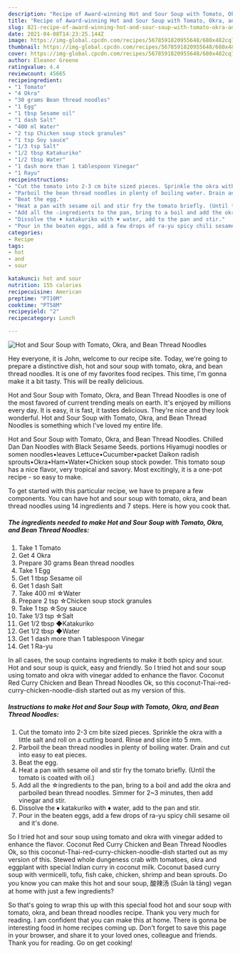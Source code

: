```yaml
---
description: "Recipe of Award-winning Hot and Sour Soup with Tomato, Okra, and Bean Thread Noodles"
title: "Recipe of Award-winning Hot and Sour Soup with Tomato, Okra, and Bean Thread Noodles"
slug: 821-recipe-of-award-winning-hot-and-sour-soup-with-tomato-okra-and-bean-thread-noodles
date: 2021-04-08T14:23:25.144Z
image: https://img-global.cpcdn.com/recipes/5678591820955648/680x482cq70/hot-and-sour-soup-with-tomato-okra-and-bean-thread-noodles-recipe-main-photo.jpg
thumbnail: https://img-global.cpcdn.com/recipes/5678591820955648/680x482cq70/hot-and-sour-soup-with-tomato-okra-and-bean-thread-noodles-recipe-main-photo.jpg
cover: https://img-global.cpcdn.com/recipes/5678591820955648/680x482cq70/hot-and-sour-soup-with-tomato-okra-and-bean-thread-noodles-recipe-main-photo.jpg
author: Eleanor Greene
ratingvalue: 4.4
reviewcount: 45665
recipeingredient:
- "1 Tomato"
- "4 Okra"
- "30 grams Bean thread noodles"
- "1 Egg"
- "1 tbsp Sesame oil"
- "1 dash Salt"
- "400 ml Water"
- "2 tsp Chicken soup stock granules"
- "1 tsp Soy sauce"
- "1/3 tsp Salt"
- "1/2 tbsp Katakuriko"
- "1/2 tbsp Water"
- "1 dash more than 1 tablespoon Vinegar"
- "1 Rayu"
recipeinstructions:
- "Cut the tomato into 2-3 cm bite sized pieces. Sprinkle the okra with a little salt and roll on a cutting board. Rinse and slice into 5 mm."
- "Parboil the bean thread noodles in plenty of boiling water. Drain and cut into easy to eat pieces."
- "Beat the egg."
- "Heat a pan with sesame oil and stir fry the tomato briefly. (Until the tomato is coated with oil.)"
- "Add all the ☆ingredients to the pan, bring to a boil and add the okra and parboiled bean thread noodles. Simmer for 2~3 minutes, then add vinegar and stir."
- "Dissolve the ♦ katakuriko with ♦ water, add to the pan and stir."
- "Pour in the beaten eggs, add a few drops of ra-yu spicy chili sesame oil and it&#39;s done."
categories:
- Recipe
tags:
- hot
- and
- sour

katakunci: hot and sour 
nutrition: 155 calories
recipecuisine: American
preptime: "PT10M"
cooktime: "PT58M"
recipeyield: "2"
recipecategory: Lunch

---
```



![Hot and Sour Soup with Tomato, Okra, and Bean Thread Noodles](https://img-global.cpcdn.com/recipes/5678591820955648/680x482cq70/hot-and-sour-soup-with-tomato-okra-and-bean-thread-noodles-recipe-main-photo.jpg)

Hey everyone, it is John, welcome to our recipe site. Today, we're going to prepare a distinctive dish, hot and sour soup with tomato, okra, and bean thread noodles. It is one of my favorites food recipes. This time, I'm gonna make it a bit tasty. This will be really delicious.

Hot and Sour Soup with Tomato, Okra, and Bean Thread Noodles is one of the most favored of current trending meals on earth. It's enjoyed by millions every day. It is easy, it is fast, it tastes delicious. They're nice and they look wonderful. Hot and Sour Soup with Tomato, Okra, and Bean Thread Noodles is something which I've loved my entire life.

Hot and Sour Soup with Tomato, Okra, and Bean Thread Noodles. Chilled Dan Dan Noodles with Black Sesame Seeds. portions Hiyamugi noodles or somen noodles•leaves Lettuce•Cucumber•packet Daikon radish sprouts•Okra•Ham•Water•Chicken soup stock powder. This tomato soup has a nice flavor, very tropical and savory. Most excitingly, it is a one-pot recipe - so easy to make.


To get started with this particular recipe, we have to prepare a few components. You can have hot and sour soup with tomato, okra, and bean thread noodles using 14 ingredients and 7 steps. Here is how you cook that.

<!--inarticleads1-->

##### The ingredients needed to make Hot and Sour Soup with Tomato, Okra, and Bean Thread Noodles:

1. Take 1 Tomato
1. Get 4 Okra
1. Prepare 30 grams Bean thread noodles
1. Take 1 Egg
1. Get 1 tbsp Sesame oil
1. Get 1 dash Salt
1. Take 400 ml ☆Water
1. Prepare 2 tsp ☆Chicken soup stock granules
1. Take 1 tsp ☆Soy sauce
1. Take 1/3 tsp ☆Salt
1. Get 1/2 tbsp ◆Katakuriko
1. Get 1/2 tbsp ◆Water
1. Get 1 dash more than 1 tablespoon Vinegar
1. Get 1 Ra-yu


In all cases, the soup contains ingredients to make it both spicy and sour. Hot and sour soup is quick, easy and friendly. So I tried hot and sour soup using tomato and okra with vinegar added to enhance the flavor. Coconut Red Curry Chicken and Bean Thread Noodles Ok, so this coconut-Thai-red-curry-chicken-noodle-dish started out as my version of this. 

<!--inarticleads2-->

##### Instructions to make Hot and Sour Soup with Tomato, Okra, and Bean Thread Noodles:

1. Cut the tomato into 2-3 cm bite sized pieces. Sprinkle the okra with a little salt and roll on a cutting board. Rinse and slice into 5 mm.
1. Parboil the bean thread noodles in plenty of boiling water. Drain and cut into easy to eat pieces.
1. Beat the egg.
1. Heat a pan with sesame oil and stir fry the tomato briefly. (Until the tomato is coated with oil.)
1. Add all the ☆ingredients to the pan, bring to a boil and add the okra and parboiled bean thread noodles. Simmer for 2~3 minutes, then add vinegar and stir.
1. Dissolve the ♦ katakuriko with ♦ water, add to the pan and stir.
1. Pour in the beaten eggs, add a few drops of ra-yu spicy chili sesame oil and it&#39;s done.


So I tried hot and sour soup using tomato and okra with vinegar added to enhance the flavor. Coconut Red Curry Chicken and Bean Thread Noodles Ok, so this coconut-Thai-red-curry-chicken-noodle-dish started out as my version of this. Stewed whole dungeness crab with tomatoes, okra and eggplant with special Indian curry in coconut milk. Coconut based curry soup with vermicelli, tofu, fish cake, chicken, shrimp and bean sprouts. Do you know you can make this hot and sour soup, 酸辣汤 (Suān là tāng) vegan at home with just a few ingredients? 

So that's going to wrap this up with this special food hot and sour soup with tomato, okra, and bean thread noodles recipe. Thank you very much for reading. I am confident that you can make this at home. There is gonna be interesting food in home recipes coming up. Don't forget to save this page in your browser, and share it to your loved ones, colleague and friends. Thank you for reading. Go on get cooking!

